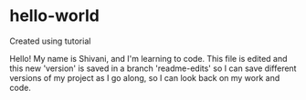 # hello-world
Created using tutorial

Hello! My name is Shivani, and I'm learning to code.
This file is edited and this new 'version' is saved in a branch 'readme-edits' so I can save different versions of my project as I go along, so I can look back on my work and code.
